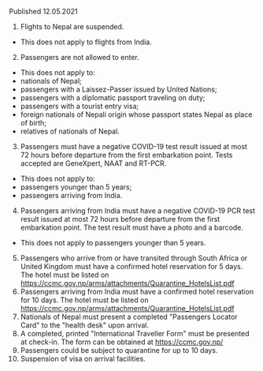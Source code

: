 Published 12.05.2021
1. Flights to Nepal are suspended.
- This does not apply to flights from India.
2. Passengers are not allowed to enter.
- This does not apply to:
- nationals of Nepal;
- passengers with a Laissez-Passer issued by United Nations;
- passengers with a diplomatic passport traveling on duty;
- passengers with a tourist entry visa;
- foreign nationals of Nepali origin whose passport states Nepal as place of birth;
- relatives of nationals of Nepal.
3. Passengers must have a negative COVID-19 test result issued at most 72 hours before departure from the first embarkation point. Tests accepted are GeneXpert, NAAT and RT-PCR.
- This does not apply to:
- passengers younger than 5 years;
- passengers arriving from India.
4. Passengers arriving from India must have a negative COVID-19 PCR test result issued at most 72 hours before departure from the first embarkation point. The test result must have a photo and a barcode.
- This does not apply to passengers younger than 5 years.
5. Passengers who arrive from or have transited through South Africa or United Kingdom must have a confirmed hotel reservation for 5 days. The hotel must be listed on <a href="https://ccmc.gov.np/arms/attachments/Quarantine_HotelsList.pdf">https://ccmc.gov.np/arms/attachments/Quarantine_HotelsList.pdf</a> 
6. Passengers arriving from India must have a confirmed hotel reservation for 10 days. The hotel must be listed on <a href="https://ccmc.gov.np/arms/attachments/Quarantine_HotelsList.pdf">https://ccmc.gov.np/arms/attachments/Quarantine_HotelsList.pdf</a> 
7. Nationals of Nepal must present a completed "Passengers Locator Card" to the "health desk" upon arrival.
8. A completed, printed "International Traveller Form" must be presented at check-in. The form can be obtained at <a href="https://ccmc.gov.np/">https://ccmc.gov.np/</a> 
9. Passengers could be subject to quarantine for up to 10 days.
10. Suspension of visa on arrival facilities.

